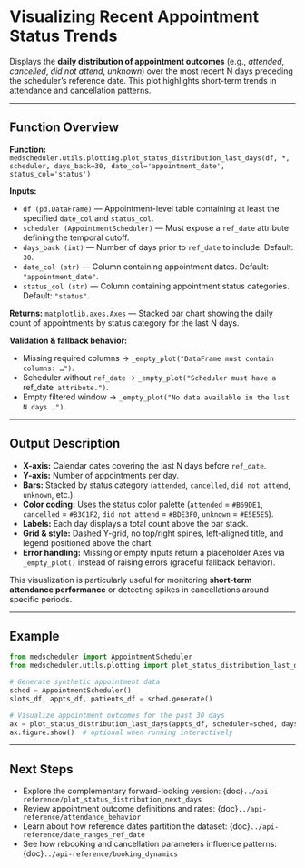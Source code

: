 # Visualizing Recent Appointment Status Trends

Displays the **daily distribution of appointment outcomes** (e.g., *attended*, *cancelled*, *did not attend*, *unknown*) over the most recent N days preceding the scheduler’s reference date. This plot highlights short-term trends in attendance and cancellation patterns.

---

## Function Overview
**Function:** `medscheduler.utils.plotting.plot_status_distribution_last_days(df, *, scheduler, days_back=30, date_col='appointment_date', status_col='status')`

**Inputs:**
- `df (pd.DataFrame)` — Appointment-level table containing at least the specified `date_col` and `status_col`.
- `scheduler (AppointmentScheduler)` — Must expose a `ref_date` attribute defining the temporal cutoff.
- `days_back (int)` — Number of days prior to `ref_date` to include. Default: `30`.
- `date_col (str)` — Column containing appointment dates. Default: `"appointment_date"`.
- `status_col (str)` — Column containing appointment status categories. Default: `"status"`.

**Returns:** `matplotlib.axes.Axes` — Stacked bar chart showing the daily count of appointments by status category for the last N days.

**Validation & fallback behavior:**
- Missing required columns → `_empty_plot("DataFrame must contain columns: …")`.
- Scheduler without `ref_date` → `_empty_plot("Scheduler must have a `ref_date` attribute.")`.
- Empty filtered window → `_empty_plot("No data available in the last N days …")`.

---

## Output Description
- **X-axis:** Calendar dates covering the last N days before `ref_date`.
- **Y-axis:** Number of appointments per day.
- **Bars:** Stacked by status category (`attended`, `cancelled`, `did not attend`, `unknown`, etc.).
- **Color coding:** Uses the status color palette (`attended` = `#B69DE1`, `cancelled` = `#B3C1F2`, `did not attend` = `#BDE3F0`, `unknown` = `#E5E5E5`).
- **Labels:** Each day displays a total count above the bar stack.
- **Grid & style:** Dashed Y-grid, no top/right spines, left-aligned title, and legend positioned above the chart.
- **Error handling:** Missing or empty inputs return a placeholder Axes via `_empty_plot()` instead of raising errors (graceful fallback behavior).

This visualization is particularly useful for monitoring **short-term attendance performance** or detecting spikes in cancellations around specific periods.

---

## Example
```python
from medscheduler import AppointmentScheduler
from medscheduler.utils.plotting import plot_status_distribution_last_days

# Generate synthetic appointment data
sched = AppointmentScheduler()
slots_df, appts_df, patients_df = sched.generate()

# Visualize appointment outcomes for the past 30 days
ax = plot_status_distribution_last_days(appts_df, scheduler=sched, days_back=30)
ax.figure.show()  # optional when running interactively
```

---

## Next Steps
- Explore the complementary forward-looking version: {doc}`../api-reference/plot_status_distribution_next_days`
- Review appointment outcome definitions and rates: {doc}`../api-reference/attendance_behavior`
- Learn about how reference dates partition the dataset: {doc}`../api-reference/date_ranges_ref_date`
- See how rebooking and cancellation parameters influence patterns: {doc}`../api-reference/booking_dynamics`

